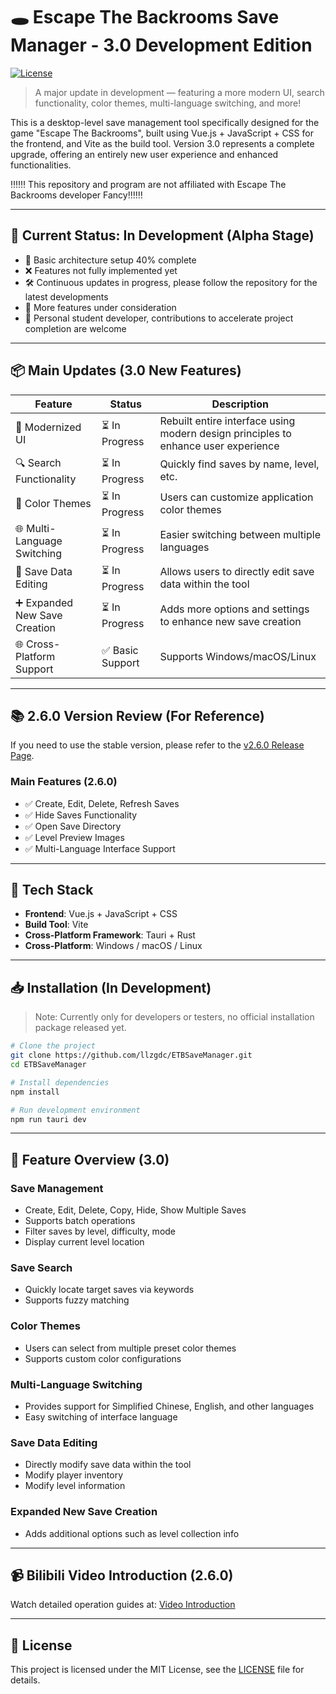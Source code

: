 # 🕳️ Escape The Backrooms Save Manager - 3.0 Development Edition

[![License](https://img.shields.io/badge/License-MIT-blue.svg)](LICENSE)

> A major update in development — featuring a more modern UI, search functionality, color themes, multi-language switching, and more!

This is a desktop-level save management tool specifically designed for the game "Escape The Backrooms", built using Vue.js + JavaScript + CSS for the frontend, and Vite as the build tool. Version 3.0 represents a complete upgrade, offering an entirely new user experience and enhanced functionalities.

‼️‼️‼️ This repository and program are not affiliated with Escape The Backrooms developer Fancy‼️‼️‼️

---

## 🚧 Current Status: In Development (Alpha Stage)

- 🔵 Basic architecture setup 40% complete
- ❌ Features not fully implemented yet
- 🛠️ Continuous updates in progress, please follow the repository for the latest developments
- 🧐 More features under consideration
- 🤯 Personal student developer, contributions to accelerate project completion are welcome

---

## 📦 Main Updates (3.0 New Features)

| Feature | Status | Description |
|---------|--------|-------------|
| 🎨 Modernized UI | ⏳ In Progress | Rebuilt entire interface using modern design principles to enhance user experience |
| 🔍 Search Functionality | ⏳ In Progress | Quickly find saves by name, level, etc. |
| 🎨 Color Themes | ⏳ In Progress | Users can customize application color themes |
| 🌐 Multi-Language Switching | ⏳ In Progress | Easier switching between multiple languages |
| 💾 Save Data Editing | ⏳ In Progress | Allows users to directly edit save data within the tool |
| ➕ Expanded New Save Creation | ⏳ In Progress | Adds more options and settings to enhance new save creation |
| 🌐 Cross-Platform Support | ✅ Basic Support | Supports Windows/macOS/Linux |

---

## 📚 2.6.0 Version Review (For Reference)

If you need to use the stable version, please refer to the [v2.6.0 Release Page](https://github.com/llzgdc/ETBSaveManager).

### Main Features (2.6.0)
- ✅ Create, Edit, Delete, Refresh Saves
- ✅ Hide Saves Functionality
- ✅ Open Save Directory
- ✅ Level Preview Images
- ✅ Multi-Language Interface Support

---

## 🧰 Tech Stack

- **Frontend**: Vue.js + JavaScript + CSS
- **Build Tool**: Vite
- **Cross-Platform Framework**: Tauri + Rust
- **Cross-Platform**: Windows / macOS / Linux

---

## 📥 Installation (In Development)

> Note: Currently only for developers or testers, no official installation package released yet.

```bash
# Clone the project
git clone https://github.com/llzgdc/ETBSaveManager.git
cd ETBSaveManager

# Install dependencies
npm install

# Run development environment
npm run tauri dev
```

---

## 📖 Feature Overview (3.0)
### Save Management
- Create, Edit, Delete, Copy, Hide, Show Multiple Saves
- Supports batch operations
- Filter saves by level, difficulty, mode
- Display current level location

### Save Search
- Quickly locate target saves via keywords
- Supports fuzzy matching

### Color Themes
- Users can select from multiple preset color themes
- Supports custom color configurations

### Multi-Language Switching
- Provides support for Simplified Chinese, English, and other languages
- Easy switching of interface language

### Save Data Editing
- Directly modify save data within the tool
- Modify player inventory
- Modify level information

### Expanded New Save Creation
- Adds additional options such as level collection info

---

## 📹 Bilibili Video Introduction (2.6.0)
Watch detailed operation guides at: [Video Introduction](https://www.bilibili.com/video/BV1L3yeYzEfi)

---

## 📄 License
This project is licensed under the MIT License, see the [LICENSE](https://github.com/llzgdc/ETBSaveManager/blob/main/LICENSE) file for details.